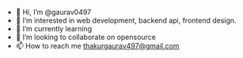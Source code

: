 - 👋 Hi, I’m @gaurav0497
- 👀 I’m interested in web development, backend api, frontend design.
- 🌱 I’m currently learning 
- 💞️ I’m looking to collaborate on opensource
- 📫 How to reach me thakurgaurav497@gmail.com

<!---
gaurav0497/gaurav0497 is a ✨ special ✨ repository because its `README.md` (this file) appears on your GitHub profile.
You can click the Preview link to take a look at your changes.
--->
